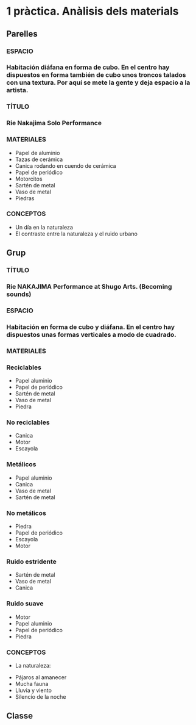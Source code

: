 # 1 pràctica. Anàlisis dels materials
## Parelles
### ESPACIO
### Habitación diáfana en forma de cubo. En el centro hay dispuestos en forma también de cubo unos troncos talados con una textura. Por aquí se mete la gente y deja espacio a la artista.

### TÍTULO
### Rie Nakajima Solo Performance

### MATERIALES
* Papel de aluminio
* Tazas de cerámica
* Canica rodando en cuendo de cerámica
* Papel de periódico
* Motorcitos
* Sartén de metal
* Vaso de metal
* Piedras

### CONCEPTOS
* Un día en la naturaleza
* El contraste entre la naturaleza y el ruido urbano

## Grup
### TÍTULO
### Rie NAKAJIMA Performance at Shugo Arts. (Becoming sounds)

### ESPACIO
### Habitación en forma de cubo y diáfana. En el centro hay dispuestos unas formas verticales a modo de cuadrado.

### MATERIALES
### Reciclables         
* Papel aluminio        
* Papel de periódico    
* Sartén de metal      
* Vaso de metal
* Piedra
### No reciclables
* Canica
* Motor
* Escayola

### Metálicos           
* Papel aluminio        
* Canica                
* Vaso de metal         
* Sartén de metal       
### No metálicos
* Piedra
* Papel de periódico
* Escayola
* Motor

### Ruido estridente    
* Sartén de metal       
* Vaso de metal         
* Canica   
### Ruido suave
* Motor
* Papel aluminio
* Papel de periódico
* Piedra

### CONCEPTOS
* La naturaleza:
- Pájaros al amanecer
- Mucha fauna
- Lluvia y viento
- Silencio de la noche

## Classe
